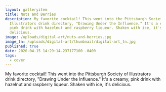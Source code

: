 ```yaml
---
layout: galleryitem
title: Nuts and Berries
description: My favorite cocktail! This went into the Pittsburgh Society of
  Illustrators drink directory, "Drawing Under the Influence." It's a creamy,
  pink drink with hazelnut and raspberry liqueur. Shaken with ice, it's
  delicious.
image: /uploads/digital-art/nuts-and-berries.jpg
image_tn: /uploads/digital-art/thumbnail/digital-art_tn.jpg
published: true
date: 2020-04-15 14:29:14.237177100 -0400
tags:
  - cover
---
```

My favorite cocktail! This went into the Pittsburgh Society of Illustrators drink directory, "Drawing Under the Influence." It's a creamy, pink drink with hazelnut and raspberry liqueur. Shaken with ice, it's delicious.